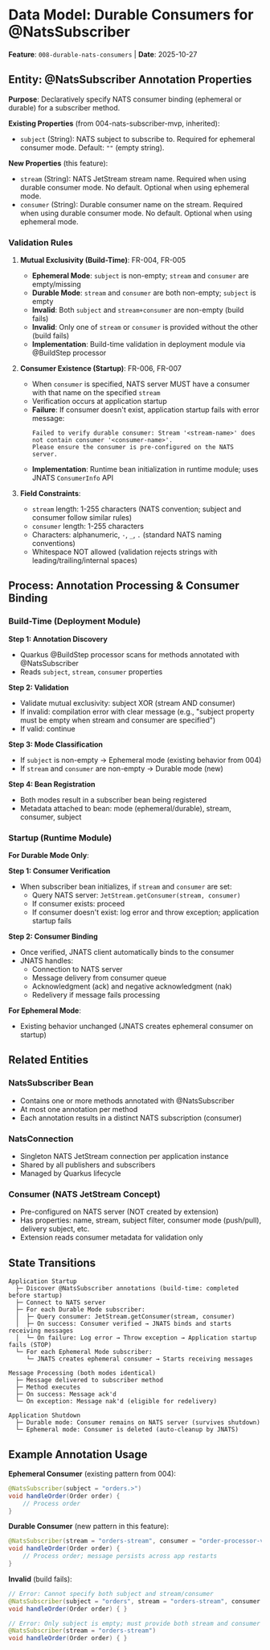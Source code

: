 # Data Model: Durable Consumers for @NatsSubscriber

**Feature**: `008-durable-nats-consumers` | **Date**: 2025-10-27

## Entity: @NatsSubscriber Annotation Properties

**Purpose**: Declaratively specify NATS consumer binding (ephemeral or durable) for a subscriber method.

**Existing Properties** (from 004-nats-subscriber-mvp, inherited):
- `subject` (String): NATS subject to subscribe to. Required for ephemeral consumer mode. Default: `""` (empty string).

**New Properties** (this feature):
- `stream` (String): NATS JetStream stream name. Required when using durable consumer mode. No default. Optional when using ephemeral mode.
- `consumer` (String): Durable consumer name on the stream. Required when using durable consumer mode. No default. Optional when using ephemeral mode.

### Validation Rules

1. **Mutual Exclusivity (Build-Time)**: FR-004, FR-005
   - **Ephemeral Mode**: `subject` is non-empty; `stream` and `consumer` are empty/missing
   - **Durable Mode**: `stream` and `consumer` are both non-empty; `subject` is empty
   - **Invalid**: Both `subject` and `stream+consumer` are non-empty (build fails)
   - **Invalid**: Only one of `stream` or `consumer` is provided without the other (build fails)
   - **Implementation**: Build-time validation in deployment module via @BuildStep processor

2. **Consumer Existence (Startup)**: FR-006, FR-007
   - When `consumer` is specified, NATS server MUST have a consumer with that name on the specified `stream`
   - Verification occurs at application startup
   - **Failure**: If consumer doesn't exist, application startup fails with error message:
     ```
     Failed to verify durable consumer: Stream '<stream-name>' does not contain consumer '<consumer-name>'.
     Please ensure the consumer is pre-configured on the NATS server.
     ```
   - **Implementation**: Runtime bean initialization in runtime module; uses JNATS `ConsumerInfo` API

3. **Field Constraints**:
   - `stream` length: 1-255 characters (NATS convention; subject and consumer follow similar rules)
   - `consumer` length: 1-255 characters
   - Characters: alphanumeric, `-`, `_`, `.` (standard NATS naming conventions)
   - Whitespace NOT allowed (validation rejects strings with leading/trailing/internal spaces)

## Process: Annotation Processing & Consumer Binding

### Build-Time (Deployment Module)

**Step 1: Annotation Discovery**
- Quarkus @BuildStep processor scans for methods annotated with @NatsSubscriber
- Reads `subject`, `stream`, `consumer` properties

**Step 2: Validation**
- Validate mutual exclusivity: subject XOR (stream AND consumer)
- If invalid: compilation error with clear message (e.g., "subject property must be empty when stream and consumer are specified")
- If valid: continue

**Step 3: Mode Classification**
- If `subject` is non-empty → Ephemeral mode (existing behavior from 004)
- If `stream` and `consumer` are non-empty → Durable mode (new)

**Step 4: Bean Registration**
- Both modes result in a subscriber bean being registered
- Metadata attached to bean: mode (ephemeral/durable), stream, consumer, subject

### Startup (Runtime Module)

**For Durable Mode Only**:

**Step 1: Consumer Verification**
- When subscriber bean initializes, if `stream` and `consumer` are set:
  - Query NATS server: `JetStream.getConsumer(stream, consumer)`
  - If consumer exists: proceed
  - If consumer doesn't exist: log error and throw exception; application startup fails

**Step 2: Consumer Binding**
- Once verified, JNATS client automatically binds to the consumer
- JNATS handles:
  - Connection to NATS server
  - Message delivery from consumer queue
  - Acknowledgment (ack) and negative acknowledgment (nak)
  - Redelivery if message fails processing

**For Ephemeral Mode**:
- Existing behavior unchanged (JNATS creates ephemeral consumer on startup)

## Related Entities

### NatsSubscriber Bean
- Contains one or more methods annotated with @NatsSubscriber
- At most one annotation per method
- Each annotation results in a distinct NATS subscription (consumer)

### NatsConnection
- Singleton NATS JetStream connection per application instance
- Shared by all publishers and subscribers
- Managed by Quarkus lifecycle

### Consumer (NATS JetStream Concept)
- Pre-configured on NATS server (NOT created by extension)
- Has properties: name, stream, subject filter, consumer mode (push/pull), delivery subject, etc.
- Extension reads consumer metadata for validation only

## State Transitions

```
Application Startup
  ├─ Discover @NatsSubscriber annotations (build-time: completed before startup)
  ├─ Connect to NATS server
  ├─ For each Durable Mode subscriber:
  │  ├─ Query consumer: JetStream.getConsumer(stream, consumer)
  │  ├─ On success: Consumer verified → JNATS binds and starts receiving messages
  │  └─ On failure: Log error → Throw exception → Application startup fails (STOP)
  └─ For each Ephemeral Mode subscriber:
     └─ JNATS creates ephemeral consumer → Starts receiving messages

Message Processing (both modes identical)
  ├─ Message delivered to subscriber method
  ├─ Method executes
  ├─ On success: Message ack'd
  └─ On exception: Message nak'd (eligible for redelivery)

Application Shutdown
  ├─ Durable mode: Consumer remains on NATS server (survives shutdown)
  └─ Ephemeral mode: Consumer is deleted (auto-cleanup by JNATS)
```

## Example Annotation Usage

**Ephemeral Consumer** (existing pattern from 004):
```java
@NatsSubscriber(subject = "orders.>")
void handleOrder(Order order) {
    // Process order
}
```

**Durable Consumer** (new pattern in this feature):
```java
@NatsSubscriber(stream = "orders-stream", consumer = "order-processor-v1")
void handleOrder(Order order) {
    // Process order; message persists across app restarts
}
```

**Invalid** (build fails):
```java
// Error: Cannot specify both subject and stream/consumer
@NatsSubscriber(subject = "orders", stream = "orders-stream", consumer = "order-processor-v1")
void handleOrder(Order order) { }

// Error: Only subject is empty; must provide both stream and consumer
@NatsSubscriber(stream = "orders-stream")
void handleOrder(Order order) { }
```
